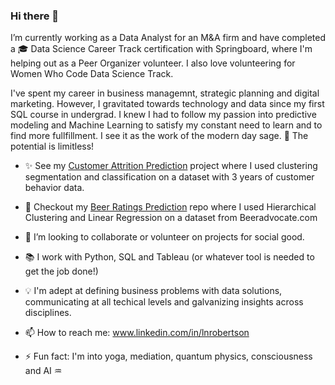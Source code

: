 ### Hi there 👋 

I’m currently working as a Data Analyst for an M&A firm and have completed a :mortar_board:  Data Science Career Track certification with Springboard, where I'm helping out as a Peer Organizer volunteer. I also love volunteering for Women Who Code Data Science Track.

I've spent my career in business managemnt, strategic planning and digital marketing. However, I gravitated towards technology and data since my first SQL course in undergrad. I knew I had to follow my passion into predictive modeling and Machine Learning to satisfy my constant need to learn and to find more fullfillment. I see it as the work of the modern day sage. :crystal_ball: The potential is limitless! 

- :sparkles: See my [Customer Attrition Prediction](https://github.com/LNRobertson/Customer_Segmentation.git) project where I used clustering segmentation and classification on a dataset with 3 years of customer behavior data. 
- :beers: Checkout my [Beer Ratings Prediction](https://github.com/LNRobertson/Beer-Rating-Prediction.git) repo where I used Hierarchical Clustering and Linear Regression on a dataset from Beeradvocate.com 

- 👯 I’m looking to collaborate or volunteer on projects for social good. 
- :books: I work with Python, SQL and Tableau (or whatever tool is needed to get the job done!)
- :bulb: I'm adept at defining business problems with data solutions, communicating at all techical levels and galvanizing insights across disciplines. 
- 📫 How to reach me: <url>www.linkedin.com/in/lnrobertson <url/>
- ⚡ Fun fact: I'm into yoga, mediation, quantum physics, consciousness and AI :aquarius: 
